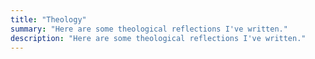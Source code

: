 ```yaml
---
title: "Theology"
summary: "Here are some theological reflections I've written."
description: "Here are some theological reflections I've written."
---
```


